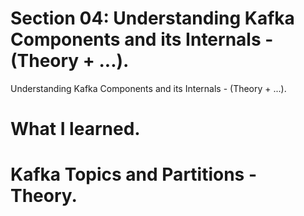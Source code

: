 # Section 04: Understanding Kafka Components and its Internals - (Theory + ...).

Understanding Kafka Components and its Internals - (Theory + ...).

# What I learned.

# Kafka Topics and Partitions - Theory.
